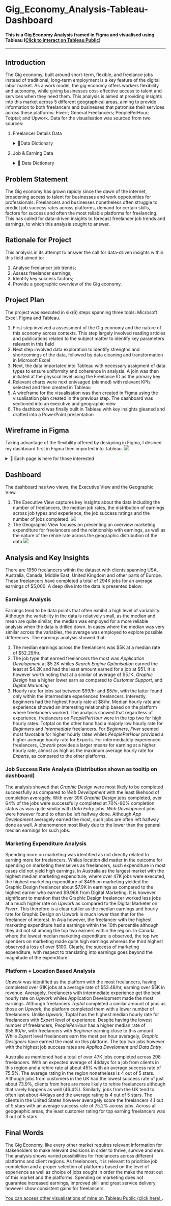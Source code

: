 # Gig_Economy_Analysis-Tableau-Dashboard
#### This is a Gig Economy Analysis framed in Figma and visualised using Tableau (<a href="https://public.tableau.com/app/profile/samuel.ofori2139/viz/GigEconomyDashboard/ExecutiveView?publish=yes" target="_blank">Click to interact on Tableau Public<a/>)
---
## Introduction
The Gig economy, built around short-term, flexible, and freelance jobs instead of traditional, long-term employment is a key feature of the digital labor market. As a work model, the gig economy offers workers flexibility and autonomy, while giving businesses cost-effective access to talent and services when they need them. This analysis is aimed at providing insights into this market across 5 different geographical areas, aiming to provide information to both freelancers and businesses that patronise their services across these platforms: Fiverr; General Freelancers; PeoplePerHour; Totptal; and Upwork. Data for the visualisation was sourced from two sources:
<ol>
  <li> Freelancer Details Data </li>
  <p>
        <details><summary>📂<emphasis>Data Dictionary</emphasis>  </summary>
        <ol>
          <li>Freelance_ID </li>
          <li>Job Category [Type of freelance work done]</li>
          <li>Platform [Online Platform for Freelancing]</li>
          <li>Experience Level [Experience level of Freelancer] </li>
          <li> Client Region</li>
          <li>Payment Method</li>
        </ol>
      </details>
  </p>
  <li> Job & Earning Data </li>
  <p>
    <details><summary> 📂 <emphasis> Data Dictionary</emphasis></summary>
      <ol>
          <li>Freelance_ID </li>
          <li>Job Completed [Number of Jobs Successfully Completed] </li>
          <li> Earnings ($) </li>
          <li> Hourly Rate ($) </li>
          <li> Job Success Rate </li>
          <li> Client Rating </li>
          <li> Job Duration_Days </li>
          <li> Rehire Rate </li>  
          <li> Marketing Spend [Amount spent on marketing ($)]</li>
        </ol>
    </details>
  </p>
</ol>

## Problem Statement

The Gig economy has grown rapidly since the dawn of the internet, broadening access to talent for businesses and work oppotunities for professionals. Freelancers and businesses nonetheless often struggle to predict job success rates across platforms, demand for certain skills, factors for success and often the most reliable platforms for freelancing. This has called for data-driven insights to forecast freelancer job trends and earnings, to which this analysis sought to answer. 

## Rationale for Project

This analysis in its attempt to answer the call for data-driven insights within this field aimed to: 
<ol>
  <li>Analyse freelancer job trends;</li>
  <li>Assess freelancer earnings;</li>
  <li>Identify key success factors;</li>
  <li>Provide a geographic overview of the Gig economy.</li>   
</ol>

## Project Plan 
The project was executed in six(6) steps spanning three tools: Microsoft Excel, Figma and Tableau. 
<ol>
  <li> First step involved a assessment of the Gig economy and the nature of this economy across contexts. This step largely involved reading articles and publications related to the subject matter to identify key parameters relevant in this field </li>
  <li>Next step involved data exploration to identify strengths and shortcomings of the data, followed by data cleaning and transformation in Microsoft Excel </li>
  <li>Next, the data importated into Tableau with necessary assigment of data types to ensure uniformity and coherence in analysis. A join was then initiated at the physcial level using the Freelance ID as the primary key </li>
  <li> Relevant charts were next enivsaged (planned) with relevant KPIs selected and then created in Tableau </li>
  <li> A wireframe for the visualisation was then created in Figma using the visualisation plan created in the previous step. The dashboard was sectioned into an executive and geographic view</li>
  <li> The dashboard was finally built in Tableau with key insights gleaned and drafted into a PowerPoint presentation </li>
</ol>

## Wireframe in Figma 
Taking advantage of the flexibility offered by designing in Figma, I desined my dashboard first in Figma then imported into Tableau. 
<img src="WireFrame - Gig Eco. Dashboard.png"> 
<details> <summary> 📂 Each page is here for those interested </summary>
  <img src="Sheet 1 Final.png">
  <img src="Sheet 2.png">
</details>

## Dashboard 
The dashboard has two views, the Executive View and the Geographic View.
<ol>
  <li> The Executive View captures key insights about the data including the number of freelancers, the median job rates, the distribution of earnings across job types and experience, the job success ratings and the number of jobs completed.
    <img src="Exec. View.png">
  </li>
  <li> The Geographic View focuses on presenting an overview marketing expenditure for freelancers and the relationship with earnings, as well as the nature of the rehire rate across the geographic distribution of the data
  <img src="Geographic View.png"
  </li>
</ol>

## Analysis and Key Insights
There are 1950 freelancers within the dataset with clients spanning USA, Australia, Canada, Middle East, United Kingdom and other parts of Europe. These freelancers have completed a total of 294K jobs for an average earnings of $5,000. A deep dive into the data is presented below: 
### Earnings Analysis 
Earnings tend to be data points that often exhibit a high level of variability. Although the variability in the data is relatively small, as the median and mean are quite similar, the median was employed for a more reliable analysis when the data is drilled down. In cases where the median was very similar across the variables, the average was employed to explore possible differences. The earnings analysis showed that: 
<ol>
  <li>
    The median earnings across the freelancers was $5K at a median rate of $52.29/hr.
  </li>
  <li> 
    The job type that earned freelancers the most was <i> Application Development </i> at $5.2K whiles <i> Search Engine Optimisation </i> earned the least at $4.2K and had the least amount earned for a job at $51. It is however worth noting that at a similar of average of $5.1K, <i>Graphic Design</i> has a higher lower earn as compared to <i>Customer Support</i>,  and <i>Digital Marketing</i>
  </li>
  <li>
   Hourly rate for jobs sat between $99/hr and $5/hr, with the latter found only within the intermediate experienced freelancers. Interestly, beginners had the highest hourly rate at $8/hr. Median hourly rate and experience showed an interesting relationship based on the platform where freelancers worked. The analysis showed that regardless of experience, freelancers on <i>PeoplePerHour</i> were in the top two for high hourly rates. Totptal on the other hand had a majorly low hourly rate for <i>Beginners</i> and <i>Intermediate</i> freelancers. For <i>Beginners</i>, <i>Fiver</i> seemed most favorable for higher hourly rates whiles <i>PeoplePerHour</i> provided a higher average hourly rate for <i>Experts</i>. For intermediately experienced freelancers, <i>Upwork</i> provides a larger means for earning at a higher hourly rate, almost as high as the maximum average hourly rate for <i>Experts</i>, as compared to the other platforms. 
  </li>
</ol>

### Job Success Rate Analysis (Distribution shown as tooltip on dashboard)
The analysis showed that <i> Graphic Design</i> were most likely to be completed successfully as compared to <i> Web Development </i> with the least likehood of completion averagely. With over 39K <i>Graphic Design</i> jobs completed, over 64% of the jobs were successfully completed at 70%-90% completion status as was quite similar with <i>Data Entry</i> jobs. <i>Web Development </i> jobs were however found to often be left halfway done. Although <i>App Development</i> averagely earned the most, such jobs are often left halfway done as well. A phenomenon most likely due to the lower than the general median earnings for such jobs.

### Marketing Expenditure Analysis
Spending more on marketing was identified as not directly related to earning more for freelancers. Whiles location did matter in the outcome for spending on marketing themselves as freelancers, such expenditure in most cases did not yield high earnings. In Australia as the largest market with the highest median marketing expenditure, where over 47K jobs were executed, the highest marketing expenditure of $495 on marketing yielded the Graphic Design freelancer about $7.9K in earnings as compared to the highest earner who earned $9.96K from Digital Marketing. It is however significant to mention that the Graphic Design freelancer worked less jobs at a much higher rate on <i>Upwork</i> as compared to the Digital Marketer on <i>Fiverr</i>. This therefore is a clear outlier as the median earnings and hourly rate for Graphic Design on Upwork is much lower than that for the freelancer of interest. In Asia however, the freelancer with the highest marketing expenditure had a earnings within the 10th percentile although they did not sit among the top two earners within the region. In Canada, where the lowest median marketing expenditure is observed, the top two spenders on marketing made quite high earnings whereas the third highest observed a loss of over $100. Clearly, the success of marketing expenditure, with respect to translating into earnings goes beyond the magnitude of the expenditure.  

### Platform + Location Based Analysis 
<i>Upwork</i> was identified as the platform with the most freelancers, having completed over 61K jobs at a average rate of $53.48/hr, earning over $5K in revenue. Averagely, freelancers with intermediate experience get the best hourly rate on <i>Upwork</i> whiles Application Development made the most earnings. Although freelancers <i>Toptal</i> completed a similar amount of jobs as those on <i>Upwork</i>, the platform completed them with a lower number of freelancers. Unlike <i>Upwork</i>, Toptal has the highest median hourly rate for freelancers with <i>Expert</i> level of experience. Despite having the lowest number of freelancers, <i>PeoplePerHour</i> has a higher median rate of $55.60/hr, with freelancers with <i>Beginner</i> earning close to this amount. While <i>Expert</i> level freelancers earn the most per hour averagely, <i>Graphic Designers</i> have earned the most on this platform. The top two jobs however with the highest job success rates are <i>Applica Develoment and Data Entry</i>. 

Australia as mentioned had a total of over 47K jobs completed across 298 freelancers. With an expected average of 44days for a job from clients in this region and a rehire rate at about 45% with an average success rate of 75.5%. The average rating in the region nonetheless is 4 out of 5 stars. Although jobs from customers in the UK had the lowest success rate of just about 73.9%, clients from here are more likely to rehire freelancers although that rarely happens as well (46.4%). Similarly, jobs from the UK tend to often last about 44days and the average rating is 4 out of 5 stars. The clients in the United States however averagely score the freelancers 4.1 out of 5 stars with an average success rate of 75.2% across jobs. Across all geogeaphic areas, the least customer rating for top earning freelancers was 3 out of 5 stars. 

## Final Words
The Gig Economy, like every other market requires relevant information for stakeholders to make relevant decisions in order to thrive, survive and earn. The analysis shows varied possibilities for freelancers across different platforms and client regions. As freelancers, it is relevant to prioritise job completion and a proper selection of platforms based on the level of experience as well as choice of jobs sought in order the make the most out of this market and the platforms. Spending on marketing does not guarantee increased earnings, improved skill and great service delivery however show consistent gains for freelancers.

<a href="https://public.tableau.com/app/profile/samuel.ofori2139/vizzes" target="_blank"> You can access other visualisations of mine on Tableau Public (click here) </a>. 
